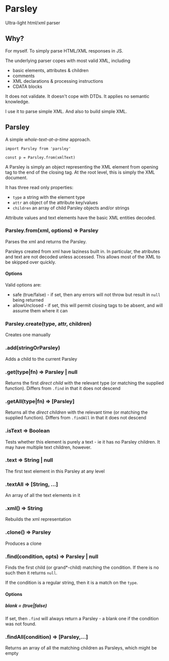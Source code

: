 # Parsley
Ultra-light html/xml parser

## Why?

For myself. To simply parse HTML/XML responses in JS.

The underlying parser copes with most valid XML, including
- basic elements, attributes & children
- comments
- XML declarations & processing instructions
- CDATA blocks

It does not validate. It doesn't cope with DTDs. It applies no semantic knowledge.

I use it to parse simple XML. And also to build simple XML.

## Parsley

A simple _whole-text-at-a-time_ approach.

```
import Parsley from 'parsley'

const p = Parsley.from(xmlText)
```

A Parsley is simply an object representing the XML element from
opening tag to the end of the closing tag. At the root level, this is simply
the XML document.

It has three read only properties:
- `type` a string with the element type
- `attr` an object of the attribute key/values
- `children` an array of child Parsley objects and/or strings

Attribute values and text elements have the basic XML entities decoded.

### Parsley.from(xml, options) => Parsley

Parses the xml and returns the Parsley.

Parsleys created from xml have laziness built in. In particular, the atributes
and text are not decoded unless accessed. This allows most of the XML to be
skipped over quickly.

#### Options

Valid options are:
- safe (true/false) - if set, then any errors will not throw but result in `null` being returned
- allowUnclosed - if set, this will permit closing tags to be absent, and will assume them where it can

### Parsley.create(type, attr, children)

Creates one manually

### .add(stringOrParsley)

Adds a child to the current Parsley

### .get(type|fn) => Parsley | null

Returns the first _direct child_ with the relevant type (or matching the
supplied function). Differs from `.find` in that it does not descend

### .getAll(type|fn) => [Parsley]

Returns all the _direct children_ with the relevant time (or matching
the supplied function). Differs from `.findAll` in that it does not descend

### .isText => Boolean

Tests whether this element is purely a text - ie it has no Parsley children.
It may have multiple text children, however.

### .text => String | null

The first text element in this Parsley at any level

### .textAll => [String, ...]

An array of all the text elements in it

### .xml() => String

Rebuilds the xml representation

### .clone() => Parsley

Produces a clone

### .find(condition, opts) => Parsley | null

Finds the first child (or grand\*-child) matching the condition.
If there is no such then it returns `null`.

If the condition is a regular string, then it is a match on the `type`.


#### Options

##### blank = (true|false)

If set, then `.find` will always return a Parsley - a blank one if the condition
was not found.

### .findAll(condition) => [Parsley,...]

Returns an array of all the matching children as Parsleys, which might be empty


